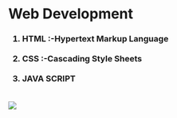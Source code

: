 # Web Development

<h3>

<ol>

<li>HTML :-Hypertext Markup Language</li>

  <br>
<li>CSS :-Cascading Style Sheets</li>
  <br>
<li>JAVA SCRIPT</li>
  <br>
</ol>
  
</h3>

<img src="https://www.elegantthemes.com/blog/wp-content/uploads/2018/12/top11.png" >


